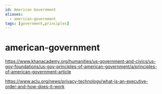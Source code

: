 ```yaml
---
id: American Government
aliases:
  - american-government
tags: [government,principles]
---
```


# american-government
https://www.khanacademy.org/humanities/us-government-and-civics/us-gov-foundations/us-gov-principles-of-american-government/a/principles-of-american-government-article 

https://www.aclu.org/news/privacy-technology/what-is-an-executive-order-and-how-does-it-work


